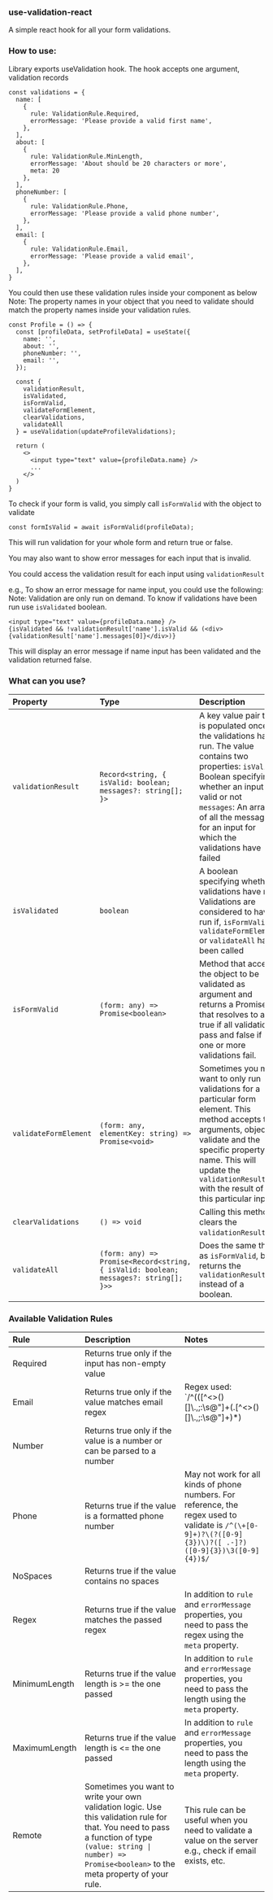 ### use-validation-react

A simple react hook for all your form validations.

### How to use:

Library exports useValidation hook. The hook accepts one argument, validation records

```
const validations = {
  name: [
    {
      rule: ValidationRule.Required,
      errorMessage: 'Please provide a valid first name',
    },
  ],
  about: [
    {
      rule: ValidationRule.MinLength,
      errorMessage: 'About should be 20 characters or more',
      meta: 20
    },
  ],
  phoneNumber: [
    {
      rule: ValidationRule.Phone,
      errorMessage: 'Please provide a valid phone number',
    },
  ],
  email: [
    {
      rule: ValidationRule.Email,
      errorMessage: 'Please provide a valid email',
    },
  ],
}
```

You could then use these validation rules inside your component as below
Note: The property names in your object that you need to validate should match the property names inside your validation rules.

```
const Profile = () => {
  const [profileData, setProfileData] = useState({
    name: '',
    about: '',
    phoneNumber: '',
    email: '',
  });
  
  const {
    validationResult,
    isValidated,
    isFormValid,
    validateFormElement,
    clearValidations,
    validateAll
  } = useValidation(updateProfileValidations);
  
  return (
    <>
      <input type="text" value={profileData.name} />
      ...
    </>
  )
}
```
To check if your form is valid, you simply call `isFormValid` with the object to validate

```
const formIsValid = await isFormValid(profileData);
```

This will run validation for your whole form and return true or false.

You may also want to show error messages for each input that is invalid.

You could access the validation result for each input using `validationResult`

e.g., To show an error message for name input, you could use the following:
Note: Validation are only run on demand. To know if validations have been run
use `isValidated` boolean.

```
<input type="text" value={profileData.name} />
{isValidated && !validationResult['name'].isValid && (<div>{validationResult['name'].messages[0]}</div>)}
```

This will display an error message if name input has been validated and the validation returned false.

### What can you use?
| Property | Type | Description |
|:--------------------|:-----------------------|:-----------------------|
| `validationResult` | `Record<string, { isValid: boolean; messages?: string[]; }>` | A key value pair that is populated once the validations have run. The value contains two properties: `isValid`: Boolean specifying whether an input is valid or not `messages`: An array of all the messages for an input for which the validations have failed |
| `isValidated` | `boolean` | A boolean specifying whether validations have run. Validations are considered to have run if, `isFormValid`, `validateFormElement` or `validateAll` have been called |
| `isFormValid` | `(form: any) => Promise<boolean>` | Method that accepts the object to be validated as argument and returns a Promise that resolves to a true if all validations pass and false if one or more validations fail. |
| `validateFormElement` | `(form: any, elementKey: string) => Promise<void>` | Sometimes you may want to only run validations for a particular form element. This method accepts two arguments, object to validate and the specific property name. This will update the `validationResult` with the result of this particular input. |
| `clearValidations` | `() => void` | Calling this method clears the `validationResult`. |
| `validateAll` |  `(form: any) => Promise<Record<string, { isValid: boolean; messages?: string[]; }>>` | Does the same thing as `isFormValid`, but returns the `validationResult` instead of a boolean. |

### Available Validation Rules

| Rule | Description | Notes |
|:-----|:------------|:------|
|Required|Returns true only if the input has non-empty value||
|Email|Returns true only if the value matches email regex|Regex used: `/^(([^<>()[\]\\.,;:\s@"]+(\.[^<>()[\]\\.,;:\s@"]+)*)|(".+"))@((\[[0-9]{1,3}\.[0-9]{1,3}\.[0-9]{1,3}\.[0-9]{1,3}])|(([a-zA-Z\-0-9]+\.)+[a-zA-Z]{2,}))$/`|
|Number|Returns true only if the value is a number or can be parsed to a number||
|Phone|Returns true if the value is a formatted phone number|May not work for all kinds of phone numbers. For reference, the regex used to validate is `/^(\+[0-9]+)?\(?([0-9]{3})\)?([ .-]?)([0-9]{3})\3([0-9]{4})$/`|
|NoSpaces|Returns true if the value contains no spaces||
|Regex|Returns true if the value matches the passed regex|In addition to `rule` and `errorMessage` properties, you need to pass the regex using the `meta` property.|
|MinimumLength| Returns true if the value length is >= the one passed| In addition to `rule` and `errorMessage` properties, you need to pass the length using the `meta` property.|
|MaximumLength| Returns true if the value length is <= the one passed| In addition to `rule` and `errorMessage` properties, you need to pass the length using the `meta` property.|
|Remote|Sometimes you want to write your own validation logic. Use this validation rule for that. You need to pass a function of type `(value: string \| number) => Promise<boolean>` to the meta property of your rule.| This rule can be useful when you need to validate a value on the server e.g., check if email exists, etc.|



